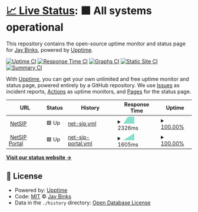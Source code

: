 # [📈 Live Status](https://jaybinks.github.io/test-uptime): <!--live status--> **🟩 All systems operational**

This repository contains the open-source uptime monitor and status page for [Jay Binks](https://jaybinks.github.io/test-uptime), powered by [Upptime](https://github.com/upptime/upptime).

[![Uptime CI](https://github.com/jaybinks/test-uptime/workflows/Uptime%20CI/badge.svg)](https://github.com/jaybinks/test-uptime/actions?query=workflow%3A%22Uptime+CI%22)
[![Response Time CI](https://github.com/jaybinks/test-uptime/workflows/Response%20Time%20CI/badge.svg)](https://github.com/jaybinks/test-uptime/actions?query=workflow%3A%22Response+Time+CI%22)
[![Graphs CI](https://github.com/jaybinks/test-uptime/workflows/Graphs%20CI/badge.svg)](https://github.com/jaybinks/test-uptime/actions?query=workflow%3A%22Graphs+CI%22)
[![Static Site CI](https://github.com/jaybinks/test-uptime/workflows/Static%20Site%20CI/badge.svg)](https://github.com/jaybinks/test-uptime/actions?query=workflow%3A%22Static+Site+CI%22)
[![Summary CI](https://github.com/jaybinks/test-uptime/workflows/Summary%20CI/badge.svg)](https://github.com/jaybinks/test-uptime/actions?query=workflow%3A%22Summary+CI%22)

With [Upptime](https://upptime.js.org), you can get your own unlimited and free uptime monitor and status page, powered entirely by a GitHub repository. We use [Issues](https://github.com/jaybinks/test-uptime/issues) as incident reports, [Actions](https://github.com/jaybinks/test-uptime/actions) as uptime monitors, and [Pages](https://jaybinks.github.io/test-uptime) for the status page.

<!--start: status pages-->
<!-- This summary is generated by Upptime (https://github.com/upptime/upptime) -->
<!-- Do not edit this manually, your changes will be overwritten -->
<!-- prettier-ignore -->
| URL | Status | History | Response Time | Uptime |
| --- | ------ | ------- | ------------- | ------ |
| <img alt="" src="https://favicons.githubusercontent.com/www.netsip.com.au" height="13"> [NetSIP](https://www.netsip.com.au) | 🟩 Up | [net-sip.yml](https://github.com/jaybinks/test-uptime/commits/HEAD/history/net-sip.yml) | <details><summary><img alt="Response time graph" src="./graphs/net-sip/response-time-week.png" height="20"> 2326ms</summary><br><a href="https://jaybinks.github.io/test-uptime/history/net-sip"><img alt="Response time 2326" src="https://img.shields.io/endpoint?url=https%3A%2F%2Fraw.githubusercontent.com%2Fjaybinks%2Ftest-uptime%2FHEAD%2Fapi%2Fnet-sip%2Fresponse-time.json"></a><br><a href="https://jaybinks.github.io/test-uptime/history/net-sip"><img alt="24-hour response time 2326" src="https://img.shields.io/endpoint?url=https%3A%2F%2Fraw.githubusercontent.com%2Fjaybinks%2Ftest-uptime%2FHEAD%2Fapi%2Fnet-sip%2Fresponse-time-day.json"></a><br><a href="https://jaybinks.github.io/test-uptime/history/net-sip"><img alt="7-day response time 2326" src="https://img.shields.io/endpoint?url=https%3A%2F%2Fraw.githubusercontent.com%2Fjaybinks%2Ftest-uptime%2FHEAD%2Fapi%2Fnet-sip%2Fresponse-time-week.json"></a><br><a href="https://jaybinks.github.io/test-uptime/history/net-sip"><img alt="30-day response time 2326" src="https://img.shields.io/endpoint?url=https%3A%2F%2Fraw.githubusercontent.com%2Fjaybinks%2Ftest-uptime%2FHEAD%2Fapi%2Fnet-sip%2Fresponse-time-month.json"></a><br><a href="https://jaybinks.github.io/test-uptime/history/net-sip"><img alt="1-year response time 2326" src="https://img.shields.io/endpoint?url=https%3A%2F%2Fraw.githubusercontent.com%2Fjaybinks%2Ftest-uptime%2FHEAD%2Fapi%2Fnet-sip%2Fresponse-time-year.json"></a></details> | <details><summary><a href="https://jaybinks.github.io/test-uptime/history/net-sip">100.00%</a></summary><a href="https://jaybinks.github.io/test-uptime/history/net-sip"><img alt="All-time uptime 100.00%" src="https://img.shields.io/endpoint?url=https%3A%2F%2Fraw.githubusercontent.com%2Fjaybinks%2Ftest-uptime%2FHEAD%2Fapi%2Fnet-sip%2Fuptime.json"></a><br><a href="https://jaybinks.github.io/test-uptime/history/net-sip"><img alt="24-hour uptime 100.00%" src="https://img.shields.io/endpoint?url=https%3A%2F%2Fraw.githubusercontent.com%2Fjaybinks%2Ftest-uptime%2FHEAD%2Fapi%2Fnet-sip%2Fuptime-day.json"></a><br><a href="https://jaybinks.github.io/test-uptime/history/net-sip"><img alt="7-day uptime 100.00%" src="https://img.shields.io/endpoint?url=https%3A%2F%2Fraw.githubusercontent.com%2Fjaybinks%2Ftest-uptime%2FHEAD%2Fapi%2Fnet-sip%2Fuptime-week.json"></a><br><a href="https://jaybinks.github.io/test-uptime/history/net-sip"><img alt="30-day uptime 100.00%" src="https://img.shields.io/endpoint?url=https%3A%2F%2Fraw.githubusercontent.com%2Fjaybinks%2Ftest-uptime%2FHEAD%2Fapi%2Fnet-sip%2Fuptime-month.json"></a><br><a href="https://jaybinks.github.io/test-uptime/history/net-sip"><img alt="1-year uptime 100.00%" src="https://img.shields.io/endpoint?url=https%3A%2F%2Fraw.githubusercontent.com%2Fjaybinks%2Ftest-uptime%2FHEAD%2Fapi%2Fnet-sip%2Fuptime-year.json"></a></details>
| <img alt="" src="https://favicons.githubusercontent.com/portal.overthewire.com.au" height="13"> [NetSIP Portal](https://portal.overthewire.com.au/) | 🟩 Up | [net-sip-portal.yml](https://github.com/jaybinks/test-uptime/commits/HEAD/history/net-sip-portal.yml) | <details><summary><img alt="Response time graph" src="./graphs/net-sip-portal/response-time-week.png" height="20"> 1605ms</summary><br><a href="https://jaybinks.github.io/test-uptime/history/net-sip-portal"><img alt="Response time 1605" src="https://img.shields.io/endpoint?url=https%3A%2F%2Fraw.githubusercontent.com%2Fjaybinks%2Ftest-uptime%2FHEAD%2Fapi%2Fnet-sip-portal%2Fresponse-time.json"></a><br><a href="https://jaybinks.github.io/test-uptime/history/net-sip-portal"><img alt="24-hour response time 1605" src="https://img.shields.io/endpoint?url=https%3A%2F%2Fraw.githubusercontent.com%2Fjaybinks%2Ftest-uptime%2FHEAD%2Fapi%2Fnet-sip-portal%2Fresponse-time-day.json"></a><br><a href="https://jaybinks.github.io/test-uptime/history/net-sip-portal"><img alt="7-day response time 1605" src="https://img.shields.io/endpoint?url=https%3A%2F%2Fraw.githubusercontent.com%2Fjaybinks%2Ftest-uptime%2FHEAD%2Fapi%2Fnet-sip-portal%2Fresponse-time-week.json"></a><br><a href="https://jaybinks.github.io/test-uptime/history/net-sip-portal"><img alt="30-day response time 1605" src="https://img.shields.io/endpoint?url=https%3A%2F%2Fraw.githubusercontent.com%2Fjaybinks%2Ftest-uptime%2FHEAD%2Fapi%2Fnet-sip-portal%2Fresponse-time-month.json"></a><br><a href="https://jaybinks.github.io/test-uptime/history/net-sip-portal"><img alt="1-year response time 1605" src="https://img.shields.io/endpoint?url=https%3A%2F%2Fraw.githubusercontent.com%2Fjaybinks%2Ftest-uptime%2FHEAD%2Fapi%2Fnet-sip-portal%2Fresponse-time-year.json"></a></details> | <details><summary><a href="https://jaybinks.github.io/test-uptime/history/net-sip-portal">100.00%</a></summary><a href="https://jaybinks.github.io/test-uptime/history/net-sip-portal"><img alt="All-time uptime 100.00%" src="https://img.shields.io/endpoint?url=https%3A%2F%2Fraw.githubusercontent.com%2Fjaybinks%2Ftest-uptime%2FHEAD%2Fapi%2Fnet-sip-portal%2Fuptime.json"></a><br><a href="https://jaybinks.github.io/test-uptime/history/net-sip-portal"><img alt="24-hour uptime 100.00%" src="https://img.shields.io/endpoint?url=https%3A%2F%2Fraw.githubusercontent.com%2Fjaybinks%2Ftest-uptime%2FHEAD%2Fapi%2Fnet-sip-portal%2Fuptime-day.json"></a><br><a href="https://jaybinks.github.io/test-uptime/history/net-sip-portal"><img alt="7-day uptime 100.00%" src="https://img.shields.io/endpoint?url=https%3A%2F%2Fraw.githubusercontent.com%2Fjaybinks%2Ftest-uptime%2FHEAD%2Fapi%2Fnet-sip-portal%2Fuptime-week.json"></a><br><a href="https://jaybinks.github.io/test-uptime/history/net-sip-portal"><img alt="30-day uptime 100.00%" src="https://img.shields.io/endpoint?url=https%3A%2F%2Fraw.githubusercontent.com%2Fjaybinks%2Ftest-uptime%2FHEAD%2Fapi%2Fnet-sip-portal%2Fuptime-month.json"></a><br><a href="https://jaybinks.github.io/test-uptime/history/net-sip-portal"><img alt="1-year uptime 100.00%" src="https://img.shields.io/endpoint?url=https%3A%2F%2Fraw.githubusercontent.com%2Fjaybinks%2Ftest-uptime%2FHEAD%2Fapi%2Fnet-sip-portal%2Fuptime-year.json"></a></details>

<!--end: status pages-->

[**Visit our status website →**](https://jaybinks.github.io/test-uptime)

## 📄 License

- Powered by: [Upptime](https://github.com/upptime/upptime)
- Code: [MIT](./LICENSE) © [Jay Binks](https://jaybinks.github.io/test-uptime)
- Data in the `./history` directory: [Open Database License](https://opendatacommons.org/licenses/odbl/1-0/)
